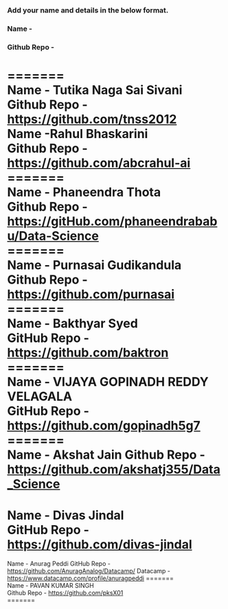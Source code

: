 ### Add your name and details in the below format.
### Name - 
### Github Repo -
=======</br>
Name - Tutika Naga Sai Sivani</br>
Github Repo - https://github.com/tnss2012
<br/>
Name -Rahul Bhaskarini <br/>
Github Repo -https://github.com/abcrahul-ai <br/>
======= <br/>
Name - Phaneendra Thota <br/>
Github Repo - https://gitHub.com/phaneendrababu/Data-Science<br/>
======= <br/>
Name - Purnasai Gudikandula <br/>
Github Repo - https://github.com/purnasai <br/>
=======<br/>
Name - Bakthyar Syed <br/>
GitHub Repo - https://github.com/baktron <br/>
=======<br/>
Name - VIJAYA GOPINADH REDDY VELAGALA <br/>
GitHub Repo - https://github.com/gopinadh5g7 <br/>
=======<br/>
Name - Akshat Jain
Github Repo -https://github.com/akshatj355/Data_Science <br/>
=======
Name - Divas Jindal <br/>
GitHub Repo - https://github.com/divas-jindal <br/>
=======
Name - Anurag Peddi
GitHub Repo - https://github.com/AnuragAnalog/Datacamp/
Datacamp - https://www.datacamp.com/profile/anuragpeddi
=======<br/> 
Name - PAVAN KUMAR SINGH <br/>
Github Repo - https://github.com/pksX01 <br/>
=======<br/>


